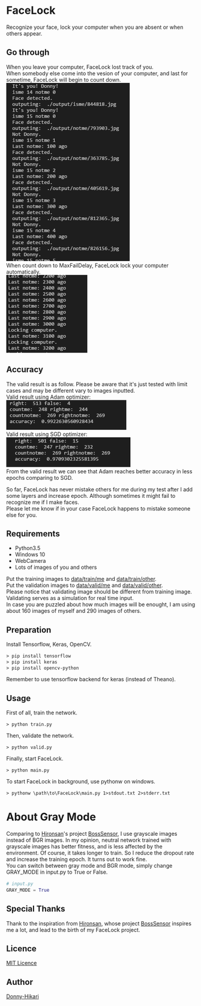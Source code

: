 # FaceLock  
Recognize your face, lock your computer when you are absent or when others appear.  

## Go through  
When you leave your computer, FaceLock lost track of you.  
When somebody else come into the vesion of your computer, and last for sometime, FaceLock will begin to count down.  
![countdown](./readme_res/main_detected.png)  
When count down to MaxFailDelay, FaceLock lock your computer automatically.  
![lockup](./readme_res/main_lockup.png)  

## Accuracy  
The valid result is as follow. Please be aware that it's just tested with limit cases and may be different vary to images inputted.  
Valid result using Adam optimizer:  
![valid_result_adam](./readme_res/valid_result_adam.png)  
Valid result using SGD optimizer:  
![valid_result](./readme_res/valid_result.png)  
From the valid result we can see that Adam reaches better accuracy in less epochs comparing to SGD.  
  
So far, FaceLock has never mistake others for me during my test after I add some layers and increase epoch. Although sometimes it might fail to recognize me if I make faces.  
Please let me know if in your case FaceLock happens to mistake someone else for you.  

## Requirements  
* Python3.5  
* Windows 10  
* WebCamera  
* Lots of images of you and others  

Put the training images to [data/train/me](./data/train/me) and [data/train/other](./data/train/other).  
Put the validation images to [data/valid/me](./data/valid/me) and [data/valid/other](./data/valid/other).  
Please notice that validating image should be different from training image. Validating serves as a simulation for real time input.  
In case you are puzzled about how much images will be enought, I am using about 160 images of myself and 290 images of others.  

## Preparation  
Install Tensorflow, Keras, OpenCV.  
```  
> pip install tensorflow  
> pip install keras  
> pip install opencv-python  
```  
Remember to use tensorflow backend for keras (instead of Theano).  

## Usage  
First of all, train the network.  
```  
> python train.py  
```  
  
Then, validate the network.  
```  
> python valid.py  
```  
  
Finally, start FaceLock.  
```  
> python main.py  
```  

To start FaceLock in background, use pythonw on windows.  
```  
> pythonw \path\to\FaceLock\main.py 1>stdout.txt 2>stderr.txt
```  

# About Gray Mode  
Comparing to [Hironsan](https://github.com/Hironsan)'s project [BossSensor](https://github.com/Hironsan/BossSensor), I use grayscale images instead of BGR images. In my opinion, neutral network trained with grayscale images has better fitness, and is less affected by the environment. Of course, it takes longer to train. So I reduce the dropout rate and increase the training epoch. It turns out to work fine.  
You can switch between gray mode and BGR mode, simply change GRAY_MODE in input.py to True or False.  
``` python  
# input.py  
GRAY_MODE = True  
```  

## Special Thanks  
Thank to the inspiration from [Hironsan](https://github.com/Hironsan), whose project [BossSensor](https://github.com/Hironsan/BossSensor) inspires me a lot, and lead to the birth of my FaceLock project.  

## Licence  
[MIT Licence](./LICENSE)  

## Author  
[Donny-Hikari](https://github.com/Donny-Hikari)  